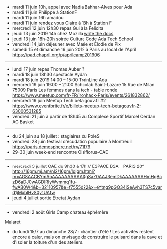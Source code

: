 - mardi 11 juin 10h, appel avec Nadia Bahhar-Alves pour Ada
- mardi 11 juin Philippe à StationF
- mardi 11 juin 16h amadou
- mardi 11 juin rendez vous Claire à 18h à Station F
- mercredi 12 juin 12h30 repas Gui à la Felicita
- jeudi 13 juin 2019 14h chez Mozilla [write the docs](https://www.meetup.com/fr-FR/Write-the-Docs-Paris/events/260964602/)
- jeudi 13 juin 18h-20h soirée Culture Code Ada Tech School
- vendredi 14 juin déjeuner avec Marie et Élodie de Pix
- samedi 15 et dimanche 16 juin 2019 à Paris au local de l'April https://pad.chapril.org/p/aprilcamp201906
---
- lundi 17 juin repas Thomas Auber ?
- mardi 18 juin 18h30 spectacle Aydan
- mardi 18 juin 2019 14:00 – 15:00 TrainLine Ada
- mercredi 19 juin 19:00 – 21:00 Schoolab Saint-Lazare 15 Rue de Milan 75009 Paris Les femmes dans la tech - table ronde https://www.meetup.com/fr-FR/Ironhack-Paris/events/261832862/
- mercredi 19 juin Meetup Tech beta.gouv.fr #2 https://www.eventbrite.fr/e/billets-meetup-tech-betagouvfr-2-63000531285
- vendredi 21 juin à partir de 18h45 au Complexe Sportif Marcel Cerdan AG Basket
---
- du 24 juin au 18 juillet : stagiaires du PoleS
- vendredi 28 juin festival d'écudation populaire à Montreuil https://paris.demosphere.net/rv/71179
- 29-30 juin week-end rencontre Oisiflorus-CAE
---
- mercredi 3 juillet CAE  de 9h30 à 17h // ESPACE BSA – PARIS 20° http://16pm.mj.am/nl2/16pm/lgjgm.html?m=AG8AACBYmAoAAAAAAAAAADgSaZ0AAJ3emDkAAAAAAAHmHgBczD6aDJ0wAGDIRIyWvmmq1fu-fwAB0W4&b=32110957&e=f7555d22&x=eYtng9pGQ34iSeAvh3TS7c5vard1jMxblHvS0y1UAfw
- jeudi 4 juillet sortie Étretat Aydan
---
- vendredi 2 août Girls Camp chateau éphémère


Malaret
- du lundi 15/7 au dimanche 28/7 : chantier d'été ! Les activités
restent encore à caler, mais on envisage de construire le puisard dans
la cave et d'isoler la toiture d'un des ateliers. 
